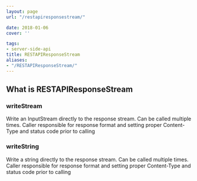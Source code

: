 ```yaml
---
layout: page
url: "/restapiresponsestream/"

date: 2018-01-06
cover: ''

tags:
- server-side-api
title: RESTAPIResponseStream
aliases:
- "/RESTAPIResponseStream/"
---
```

## What is RESTAPIResponseStream
<!--more-->

### writeStream

Write an InputStream directly to the response stream. Can be called multiple times. Caller responsible for response format and setting proper Content-Type and status code prior to calling

### writeString

Write a string directly to the response stream. Can be called multiple times. Caller responsible for response format and setting proper Content-Type and status code prior to calling